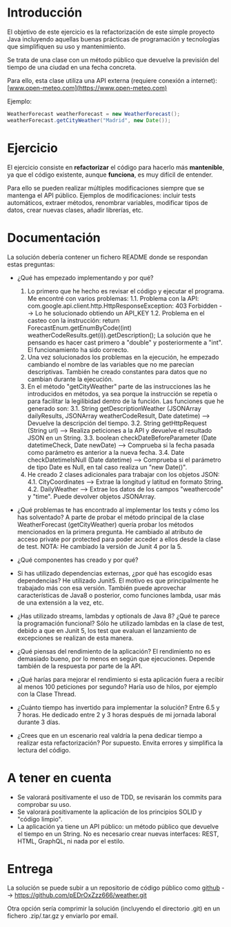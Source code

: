 # Introducción

El objetivo de este ejercicio es la refactorización de este simple proyecto Java incluyendo aquellas buenas prácticas
de programación y tecnologías que simplifiquen su uso y mantenimiento.

Se trata de una clase con un método público que devuelve la previsión del tiempo de una ciudad en una fecha concreta.

Para ello, esta clase utiliza una API externa (requiere conexión a internet): [www.open-meteo.com](https://www.open-meteo.com) 

Ejemplo:

```java
WeatherForecast weatherForecast = new WeatherForecast();
weatherForecast.getCityWeather("Madrid", new Date());
```


# Ejercicio

El ejercicio consiste en **refactorizar** el código para hacerlo más **mantenible**, ya que el código existente, aunque **funciona**, es muy difícil de entender. 
  
Para ello se pueden realizar múltiples modificaciones siempre que se mantenga el API público. Ejemplos de modificaciones: incluir tests automáticos, extraer métodos, renombrar variables, modificar tipos de datos, crear nuevas clases, añadir librerías, etc. 


# Documentación

La solución debería contener un fichero README donde se respondan estas preguntas:

- ¿Qué has empezado implementando y por qué?
  1. Lo primero que he hecho es revisar el código y ejecutar el programa. Me encontré con varios problemas:
	1.1. Problema con la API: com.google.api.client.http.HttpResponseException: 403 Forbidden --> Lo he solucionado obtiendo un API_KEY
	1.2. Problema en el casteo con la instrucción: return ForecastEnum.getEnumByCode((int) weatherCodeResults.get(i)).getDescription();
	     La solución que he pensando es hacer cast primero a "double" y posteriormente a "int". El funcionamiento ha sido correcto.
  2. Una vez solucionados los problemas en la ejecución, he empezado cambiando el nombre de las variables que no me parecían descriptivas. También he creado constantes
     para datos que no cambian durante la ejecución. 
  3. En el método "getCityWeather" parte de las instrucciones las he introducidos en métodos, ya sea porque la instrucción se repetía o para facilitar la legilibidad 
     dentro de la función. Las funciones que he generado son:
	3.1. String getDescriptionWeather (JSONArray dailyResults, JSONArray weatherCodeResult, Date datetime) --> Devuelve la descripción del tiempo.
	3.2. String getHttpRequest (String url) --> Realiza peticiones a la API y devuelve el resultado JSON en un String.
	3.3. boolean checkDateBeforeParameter (Date datetimeCheck, Date newDate) --> Comprueba si la fecha pasada como parámetro es anterior a la nueva fecha.
	3.4. Date checkDatetimeIsNull (Date datetime) --> Comprueba si el parámetro de tipo Date es Null, en tal caso realiza un "new Date()".
  4. He creado 2 clases adicionales para trabajar con los objetos JSON:
	4.1. CityCoordinates --> Extrae la longitud y latitud en formato String. 
   	4.2. DailyWeather --> Extrae los datos de los campos "weathercode" y "time". Puede devolver objetos JSONArray.

 	
- ¿Qué problemas te has encontrado al implementar los tests y cómo los has solventado?
  A parte de probar el método principal de la clase WeatherForecast (getCityWeather) quería probar los métodos mencionados en la primera pregunta. He cambiado al     atributo de acceso private por protected para poder acceder a ellos desde la clase de test.
  NOTA: He cambiado la versión de Junit 4 por la 5.


- ¿Qué componentes has creado y por qué?

- Si has utilizado dependencias externas, ¿por qué has escogido esas dependencias?
  He utilizado Junit5. El motivo es que principalmente he trabajado más con esa versión. También puede aprovechar características de Java8 o posterior, como funciones   lambda, usar más de una extensión a la vez, etc.

- ¿Has utilizado  streams, lambdas y optionals de Java 8? ¿Qué te parece la programación funcional?
  Sólo he utilizado lambdas en la clase de test, debido a que en Junit 5, los test que evaluan el lanzamiento de excepciones se realizan de esta manera. 

- ¿Qué piensas del rendimiento de la aplicación? 
  El rendimiento no es demasiado bueno, por lo menos en según que ejecuciones. Depende también de la respuesta por parte de la API.

- ¿Qué harías para mejorar el rendimiento si esta aplicación fuera a recibir al menos 100 peticiones por segundo?
  Haría uso de hilos, por ejemplo con la Clase Thread.

- ¿Cuánto tiempo has invertido para implementar la solución? 
  Entre 6.5 y 7 horas. He dedicado entre 2 y 3 horas después de mi jornada laboral durante 3 días.

- ¿Crees que en un escenario real valdría la pena dedicar tiempo a realizar esta refactorización?
  Por supuesto. Envita errores y simplifica la lectura del código. 

# A tener en cuenta

- Se valorará positivamente el uso de TDD, se revisarán los commits para comprobar su uso.
- Se valorará positivamente la aplicación de los principios SOLID y "código limpio".
- La aplicación ya tiene un API público: un método público que devuelve el tiempo en un String. No es necesario crear nuevas interfaces: REST, HTML, GraphQL, ni nada por el estilo.


# Entrega

La solución se puede subir a un repositorio de código público como [github](https://github.com/) --> https://github.com/pEDrOxZzz666/weather.git 

Otra opción sería comprimir la solución (incluyendo el directorio .git) en un fichero .zip/.tar.gz y enviarlo por email.

